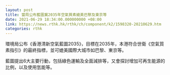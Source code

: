 ```yaml
---
layout: post
title: 當局公布藍圖冀2035年空氣質素媲美巴黎及東京等
date: 2021-06-29 18:34:00.000000000 +08:00
link: https://news.rthk.hk/rthk/ch/component/k2/1598320-20210629.htm
categories: rthk
---
```


環境局公布《香港清新空氣藍圖2035》，目標在2035年，本港符合世衛《空氣質素指引》的最終指標，並可媲美國際大城市如巴黎、東京等。

藍圖提出6大主要行動，包括綠色運輸及全面減排等，又會探討增加可再生能源的比例，以及使用氫能等。

